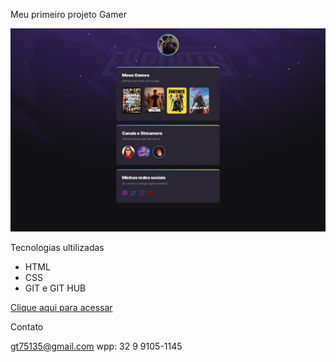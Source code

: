 Meu primeiro projeto Gamer

![preview](./github/Preview.png)

Tecnologias ultilizadas

- HTML
- CSS
- GIT e GIT HUB

[Clique aqui para acessar](https://bieltorres.github.io/e-sports/)

Contato

gt75135@gmail.com
wpp: 32 9 9105-1145
